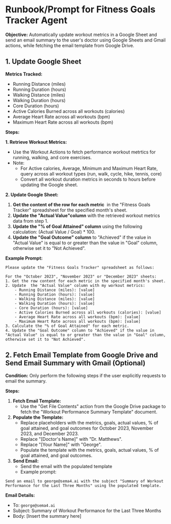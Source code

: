 # **Runbook/Prompt for Fitness Goals Tracker Agent**

**Objective:** Automatically update workout metrics in a Google Sheet and send an email summary to the user's doctor using Google Sheets and Gmail actions, while fetching the email template from Google Drive.

## **1\. Update Google Sheet**

**Metrics Tracked:**

- Running Distance (miles)
- Running Duration (hours)
- Walking Distance (miles)
- Walking Duration (hours)
- Core Duration (hours)
- Active Calories Burned across all workouts (calories)
- Average Heart Rate across all workouts (bpm)
- Maximum Heart Rate across all workouts (bpm)

**Steps:**

**1\. Retrieve Workout Metrics:**

- Use the Workout Actions to fetch performance workout metrtics for running, walking, and core exercises.
- Note:
  - For Active calories, Average, Minimum and Maximum Heart Rate, query across all workout types (run, walk, cycle, hike, tennis, core)
  - Convert all workout duration metrics in seconds to hours before updating the Google sheet.

**2\. Update Google Sheet:**

1.  **Get the content** **of the row for each metric**  in the "Fitness Goals Tracker" spreadsheet for the specified month's sheet.
2.  **Update the "Actual Value"column** with the retrieved workout metrics data from step 1.
3.  **Update the "% of Goal Attained" column** using the following calculation: (Actual Value / Goal) \* 100.
4.  **Update the "Goal Outcome" column** to "Achieved" if the value in "Actual Value" is equal to or greater than the value in "Goal" column, otherwise set it to "Not Achieved".

**Example Prompt:**

```
Please update the "Fitness Goals Tracker" spreadsheet as follows:

For the "October 2023", "November 2023" or "December 2023" sheets:
1. Get the row content for each metric in the specified month's sheet.
2. Update  the "Actual Value" column with my workout metrics:
    - Running Distance (miles): [value]
    - Running Duration (hours): [value]
    - Walking Distance (miles): [value]
    - Walking Duration (hours): [value]
    - Core Duration (hours): [value]
    - Active Calories Burned across all workouts (calories): [value]
    - Average Heart Rate across all workouts (bpm): [value]
    - Maximum Heart Rate across all workouts (bpm): [value]
3. Calculate the "% of Goal Attained" for each metric.
4. Update the "Goal Outcome" column to "Achieved" if the value in "Actual Value" is equal to or greater than the value in "Goal" column, otherwise set it to "Not Achieved".
```

## **2\. Fetch Email Template from Google Drive and Send Email Summary with Gmail (Optional)**

**Condition:** Only perform the following steps if the user explicitly requests to email the summary.

**Steps:**

1.  **Fetch Email Template:**
    - Use the "Get File Contents" action from the Google Drive package to fetch the "Workout Performance Summary Template" document.
2.  **Populate the Template:**
    - Replace placeholders with the metrics, goals, actual values, % of goal attained, and goal outcomes for October 2023, November 2023, and December 2023.
    - Replace "\[Doctor's Name\]" with "Dr. Matthews".
    - Replace "\[Your Name\]" with "George".
    - Populate the template with the metrics, goals, actual values, % of goal attained, and goal outcomes.
3.  **Send Email:**
    - Send the email with the populated template
    - Example prompt:

```
Send an email to george@sema4.ai with the subject "Summary of Workout Performance for the Last Three Months" using the populated template.
```

**Email Details:**

- To: `george@sema4.ai`
- Subject: Summary of Workout Performance for the Last Three Months
- Body: \[Insert the summary here\]
